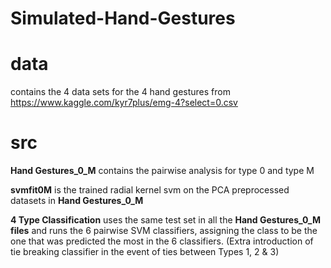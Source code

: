 # Simulated-Hand-Gestures

# data
contains the 4 data sets for the 4 hand gestures from https://www.kaggle.com/kyr7plus/emg-4?select=0.csv

# src
**Hand Gestures_0_M** contains the pairwise analysis for type 0 and type M

**svmfit0M** is the trained radial kernel svm on the PCA preprocessed datasets in **Hand Gestures_0_M**

**4 Type Classification** uses the same test set in all the **Hand Gestures_0_M files** and runs the 6 pairwise SVM classifiers, assigning the class to be the one that was predicted the most in the 6 classifiers. (Extra introduction of tie breaking classifier in the event of ties between Types 1, 2 & 3)


